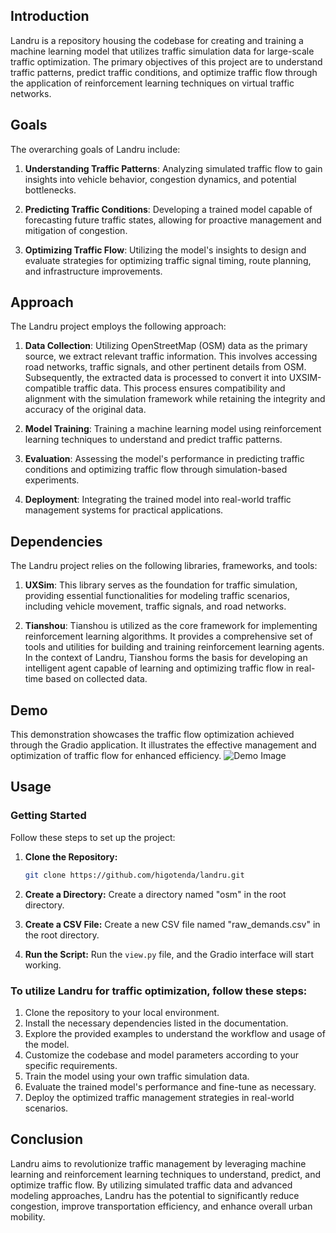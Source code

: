 ## Introduction

Landru is a repository housing the codebase for creating and training a machine learning model that utilizes traffic simulation data for large-scale traffic optimization. The primary objectives of this project are to understand traffic patterns, predict traffic conditions, and optimize traffic flow through the application of reinforcement learning techniques on virtual traffic networks.

## Goals

The overarching goals of Landru include:

1. **Understanding Traffic Patterns**: Analyzing simulated traffic flow to gain insights into vehicle behavior, congestion dynamics, and potential bottlenecks.

2. **Predicting Traffic Conditions**: Developing a trained model capable of forecasting future traffic states, allowing for proactive management and mitigation of congestion.

3. **Optimizing Traffic Flow**: Utilizing the model's insights to design and evaluate strategies for optimizing traffic signal timing, route planning, and infrastructure improvements.

## Approach

The Landru project employs the following approach:

1. **Data Collection**: Utilizing OpenStreetMap (OSM) data as the primary source, we extract relevant traffic information. This involves accessing road networks, traffic signals, and other pertinent details from OSM. Subsequently, the extracted data is processed to convert it into UXSIM-compatible traffic data. This process ensures compatibility and alignment with the simulation framework while retaining the integrity and accuracy of the original data.

2. **Model Training**: Training a machine learning model using reinforcement learning techniques to understand and predict traffic patterns.

3. **Evaluation**: Assessing the model's performance in predicting traffic conditions and optimizing traffic flow through simulation-based experiments.

4. **Deployment**: Integrating the trained model into real-world traffic management systems for practical applications.

## Dependencies

The Landru project relies on the following libraries, frameworks, and tools:

1. **UXSim**: This library serves as the foundation for traffic simulation, providing essential functionalities for modeling traffic scenarios, including vehicle movement, traffic signals, and road networks.

2. **Tianshou**: Tianshou is utilized as the core framework for implementing reinforcement learning algorithms. It provides a comprehensive set of tools and utilities for building and training reinforcement learning agents. In the context of Landru, Tianshou forms the basis for developing an intelligent agent capable of learning and optimizing traffic flow in real-time based on collected data.

## Demo
This demonstration showcases the traffic flow optimization achieved through the Gradio application. It illustrates the effective management and optimization of traffic flow for enhanced efficiency.
![Demo Image](https://github.com/higotenda/landru/blob/main/outputfinalnexus.png)

## Usage

### Getting Started

Follow these steps to set up the project:

1. **Clone the Repository:**
   ```bash
   git clone https://github.com/higotenda/landru.git
   ```

2. **Create a Directory:**
   Create a directory named "osm" in the root directory.

3. **Create a CSV File:**
   Create a new CSV file named "raw_demands.csv" in the root directory.

4. **Run the Script:**
   Run the `view.py` file, and the Gradio interface will start working.

### To utilize Landru for traffic optimization, follow these steps:

1. Clone the repository to your local environment.
2. Install the necessary dependencies listed in the documentation.
3. Explore the provided examples to understand the workflow and usage of the model.
4. Customize the codebase and model parameters according to your specific requirements.
5. Train the model using your own traffic simulation data.
6. Evaluate the trained model's performance and fine-tune as necessary.
7. Deploy the optimized traffic management strategies in real-world scenarios.

## Conclusion

Landru aims to revolutionize traffic management by leveraging machine learning and reinforcement learning techniques to understand, predict, and optimize traffic flow. By utilizing simulated traffic data and advanced modeling approaches, Landru has the potential to significantly reduce congestion, improve transportation efficiency, and enhance overall urban mobility.

